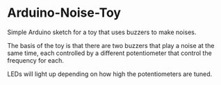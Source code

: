 # Arduino-Noise-Toy
Simple Arduino sketch for a toy that uses buzzers to make noises.

The basis of the toy is that there are two buzzers that play a noise at the same time, each controlled by a different potentiometer that control the frequency for each.

LEDs will light up depending on how high the potentiometers are tuned.
